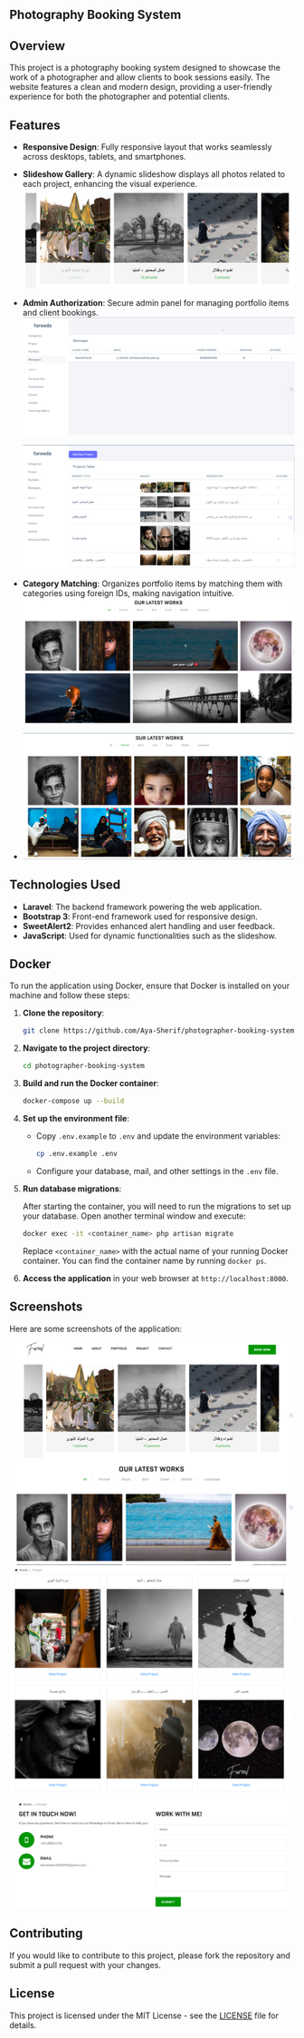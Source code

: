 ## Photography Booking System

## Overview

This project is a photography booking system designed to showcase the work of a photographer and allow clients to book sessions easily. The website features a clean and modern design, providing a user-friendly experience for both the photographer and potential clients.

## Features

- **Responsive Design**: Fully responsive layout that works seamlessly across desktops, tablets, and smartphones.

- **Slideshow Gallery**: A dynamic slideshow displays all photos related to each project, enhancing the visual experience.
![Slide Show](https://github.com/Aya-Sherif/photographer-booking-system/blob/995f9df1ea1589b755ed1a2c4503670ec45a5624/ReadMePhotos/Screenshot%202024-10-04%20141525.png)


- **Admin Authorization**: Secure admin panel for managing portfolio items and client bookings.
  ![Admin Authorization Screenshot](https://github.com/Aya-Sherif/photographer-booking-system/blob/a480a9f24b3d2933ae3c730469b7d2de87c22f95/ReadMePhotos/Screenshot%202024-10-04%20142006.png)
  
  
  ![Admin Authorization Screenshot](https://github.com/Aya-Sherif/photographer-booking-system/blob/a480a9f24b3d2933ae3c730469b7d2de87c22f95/ReadMePhotos/Screenshot%202024-10-04%20141821.png)

- **Category Matching**: Organizes portfolio items by matching them with categories using foreign IDs, making navigation intuitive.
  ![Category Matching Screenshot](https://github.com/Aya-Sherif/photographer-booking-system/blob/a480a9f24b3d2933ae3c730469b7d2de87c22f95/ReadMePhotos/Screenshot%202024-10-04%20144326.png)

- ![Category Matching Screenshot](https://github.com/Aya-Sherif/photographer-booking-system/blob/a480a9f24b3d2933ae3c730469b7d2de87c22f95/ReadMePhotos/Screenshot%202024-10-04%20144519.png)

## Technologies Used

- **Laravel**: The backend framework powering the web application.
- **Bootstrap 3**: Front-end framework used for responsive design.
- **SweetAlert2**: Provides enhanced alert handling and user feedback.
- **JavaScript**: Used for dynamic functionalities such as the slideshow.

## Docker

To run the application using Docker, ensure that Docker is installed on your machine and follow these steps:

1. **Clone the repository**:
   
   ```bash
   git clone https://github.com/Aya-Sherif/photographer-booking-system.git
   ```

2. **Navigate to the project directory**:
   
   ```bash
   cd photographer-booking-system
   ```

3. **Build and run the Docker container**:
   
   ```bash
   docker-compose up --build
   ```
4. **Set up the environment file**:
   
   - Copy `.env.example` to `.env` and update the environment variables:
     
     ```bash
     cp .env.example .env
     ```
   
   - Configure your database, mail, and other settings in the `.env` file.
5. **Run database migrations**:
   
   After starting the container, you will need to run the migrations to set up your database. Open another terminal window and execute:
   
   ```bash
   docker exec -it <container_name> php artisan migrate
   ```
   
   Replace `<container_name>` with the actual name of your running Docker container. You can find the container name by running `docker ps`.

5. **Access the application** in your web browser at `http://localhost:8000`.

## Screenshots

Here are some screenshots of the application:

![Home Page](https://github.com/Aya-Sherif/photographer-booking-system/blob/a480a9f24b3d2933ae3c730469b7d2de87c22f95/ReadMePhotos/Ahmed-Fareed-10-04-2024_02_50_PM.png)
![Projects](https://github.com/Aya-Sherif/photographer-booking-system/blob/17fe7c81c159eb8e114c4c4dc2eb4af73cedb831/ReadMePhotos/Ahmed-Fareed-10-04-2024_02_54_PM.png)
![Contact US](https://github.com/Aya-Sherif/photographer-booking-system/blob/a480a9f24b3d2933ae3c730469b7d2de87c22f95/ReadMePhotos/Screenshot%202024-10-04%20145544.png)


## Contributing

If you would like to contribute to this project, please fork the repository and submit a pull request with your changes.

## License

This project is licensed under the MIT License - see the [LICENSE](LICENSE) file for details.
